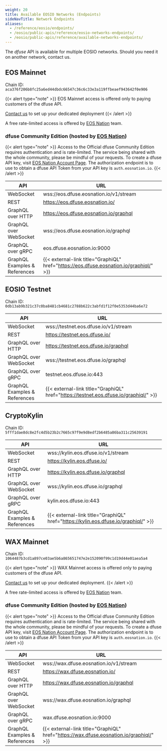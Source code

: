 ```yaml
---
weight: 20
title: Available EOSIO Networks (Endpoints)
sideNavTitle: Network Endpoints
aliases:
  - /reference/eosio/endpoints/
  - /eosio/public-apis/reference/eosio-networks-endpoints/
  - /eosio/public-apis/reference/available-networks-endpoints/
---
```


The _dfuse_ API is available for multiple EOSIO networks. Should you need it on another network, contact us.

## EOS Mainnet

Chain ID: `aca376f206b8fc25a6ed44dbdc66547c36c6c33e3a119ffbeaef943642f0e906`

{{< alert type="note" >}}
EOS Mainnet access is offered only to paying customers of the dfuse API.

[Contact us](https://www.dfuse.io/pricing) to set up your dedicated deployment
{{< /alert >}}

A free rate-limited access is offered by [EOS Nation](https://eosnation.io/) team.

### dfuse Community Edition (hosted by [EOS Nation](https://eosnation.io/))

{{< alert type="note" >}}
Access to the Official dfuse Community Edition requires authentication and is rate-limited. The service being shared with the whole community, please be mindful of your requests. To create a dfuse API key, visit [EOS Nation Account Page](https://account.eosnation.io). The authorization endpoint is to use to obtain a dfuse API Token from your API key is `auth.eosnation.io`.
{{< /alert >}}

| API       | URL                                                                                                                                   |
| --------- | ------------------------------------------------------------------------------------------------------------------------------------- |
| WebSocket | wss://eos.dfuse.eosnation.io/v1/stream                                                                                                  |
| REST      | https://eos.dfuse.eosnation.io/                                                                                                         |
| GraphQL over HTTP  | https://eos.dfuse.eosnation.io/graphql                                                                                                         |
| GraphQL over WebSocket | wss://eos.dfuse.eosnation.io/graphql                                                                                                         |
| GraphQL over gRPC  | eos.dfuse.eosnation.io:9000                                                                                                         |
| GraphQL Examples & References | {{< external-link title="GraphiQL" href="https://eos.dfuse.eosnation.io/graphiql/" >}} |

## EOSIO Testnet

Chain ID: `0db13ab9b321c37c0ba8481cb4681c2788b622c3abfd1f12f0e5353d44ba6e72`

| API       | URL                                                                                                                                  |
| --------- | ------------------------------------------------------------------------------------------------------------------------------------ |
| WebSocket | wss://testnet.eos.dfuse.io/v1/stream                                                                                                 |
| REST      | https://testnet.eos.dfuse.io/                                                                                                        |
| GraphQL over HTTP  | https://testnet.eos.dfuse.io/graphql                                                                                                         |
| GraphQL over WebSocket | wss://testnet.eos.dfuse.io/graphql                                                                                                         |
| GraphQL over gRPC  | testnet.eos.dfuse.io:443                                                                                                        |
| GraphQL Examples & References | {{< external-link title="GraphiQL" href="https://testnet.eos.dfuse.io/graphiql/" >}} |

## CryptoKylin

Chain ID: `5fff1dae8dc8e2fc4d5b23b2c7665c97f9e9d8edf2b6485a86ba311c25639191`

| API       | URL                                                                                                                               |
| --------- | --------------------------------------------------------------------------------------------------------------------------------- |
| WebSocket | wss://kylin.eos.dfuse.io/v1/stream                                                                                                |
| REST      | https://kylin.eos.dfuse.io/                                                                                                       |
| GraphQL over HTTP  | https://kylin.eos.dfuse.io/graphql                                                                                                         |
| GraphQL over WebSocket | wss://kylin.eos.dfuse.io/graphql                                                                                                         |
| GraphQL over gRPC  | kylin.eos.dfuse.io:443                                                                                                        |
| GraphQL Examples & References | {{< external-link title="GraphiQL" href="https://kylin.eos.dfuse.io/graphiql/" >}} |

## WAX Mainnet

Chain ID: `1064487b3cd1a897ce03ae5b6a865651747e2e152090f99c1d19d44e01aea5a4`

{{< alert type="note" >}}
WAX Mainnet access is offered only to paying customers of the dfuse API.

[Contact us](https://www.dfuse.io/pricing) to set up your dedicated deployment.
{{< /alert >}}

A free rate-limited access is offered by [EOS Nation](https://eosnation.io/) team.

### dfuse Community Edition (hosted by [EOS Nation](https://eosnation.io/))

{{< alert type="note" >}}
Access to the Official dfuse Community Edition requires authentication and is rate-limited. The service being shared with the whole community, please be mindful of your requests. To create a dfuse API key, visit [EOS Nation Account Page](https://account.eosnation.io). The authorization endpoint is to use to obtain a dfuse API Token from your API key is `auth.eosnation.io`.
{{< /alert >}}

| API       | URL                                                                                                                                   |
| --------- | ------------------------------------------------------------------------------------------------------------------------------------- |
| WebSocket | wss://wax.dfuse.eosnation.io/v1/stream                                                                                                  |
| REST      | https://wax.dfuse.eosnation.io/                                                                                                         |
| GraphQL over HTTP  | https://wax.dfuse.eosnation.io/graphql                                                                                                         |
| GraphQL over WebSocket | wss://wax.dfuse.eosnation.io/graphql                                                                                                         |
| GraphQL over gRPC  | wax.dfuse.eosnation.io:9000                                                                                                        |
| GraphQL Examples & References | {{< external-link title="GraphiQL" href="https://wax.dfuse.eosnation.io/graphiql/" >}} |
